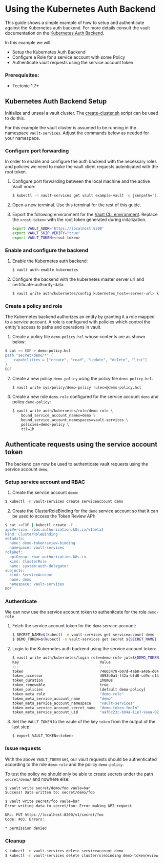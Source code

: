 # Using the Kubernetes Auth Backend

This guide shows a simple example of how to setup and authenticate against the Kubernetes auth backend. For more details consult the vault documentation on the [Kubernetes Auth Backend][kubernetes-auth-backend].

In this example we will:
- Setup the Kubernetes Auth Backend
- Configure a Role for a service account with some Policy
- Authenticate vault requests using the service account token

### Prerequisites:
- Tectonic 1.7+

## Kubernetes Auth Backend Setup

Initialize and unseal a vault cluster. The [create-cluster.sh][create-cluster] script can be used to do this.

For this example the vault cluster is assumed to be running in the namespace `vault-services`. Adjust the commands below as needed for your namespace.

### Configure port forwarding
In order to enable and configure the auth backend with the necessary roles and policies we need to make the vault client requests autenticated with the root token.

1. Configure port forwarding between the local machine and the active Vault node:
   
    ```sh
    $ kubectl -n vault-services get vault example-vault -o jsonpath='{.status.activeNode}' | xargs -0 -I {} kubectl -n vault-services port-forward {} 8200
    ```

2. Open a new terminal. Use this terminal for the rest of this guide.

3. Export the following environment for the [Vault CLI environment][vault-cli-env]. 
    Replace the `<root-token>` with the root token generated during initalization.

    ```sh
    export VAULT_ADDR='https://localhost:8200'
    export VAULT_SKIP_VERIFY="true"
    export VAULT_TOKEN=<root-token> 
    ```

### Enable and configure the backend

1. Enable the Kubernetes auth backend:

    ```sh
    $ vault auth-enable kubernetes

    ```
2. Configure the backend with the kubernetes master server url and certificate-authority-data.

    ```sh
    $ vault write auth/kubernetes/config kubernetes_host=<server-url> kubernetes_ca_cert=@ca.crt
    ```

### Create a policy and role

The Kubernetes backend authorizes an entity by granting it a role mapped to a service account. A role is configured with policies which control the entity's access to paths and operations in vault.

1. Create a policy file `demo-policy.hcl` whose contents are as shown below:
    
```sh
$ cat << EOF > demo-policy.hcl
path "secret/demo/*" {
    capabilities = ["create", "read", "update", "delete", "list"]
}
EOF
```

2. Create a new policy `demo-policy` using the policy file `demo-policy.hcl`.

    ```sh
    $ vault write sys/policy/demo-policy rules=@demo-policy.hcl
    ```

3. Create a new role `demo-role` configured for the service account `demo` and policy `demo-policy`:

    ```sh
    $ vault write auth/kubernetes/role/demo-role \
        bound_service_account_names=demo \
        bound_service_account_namespaces=vault-services \
        policies=demo-policy \
        ttl=1h
    ```


## Authenticate requests using the service account token

The backend can now be used to authenticate vault requests using the service account `demo`.

### Setup service account and RBAC

1. Create the service account `demo`:

```sh
$ kubectl -n vault-services create serviceaccount demo
```

2. Create the ClusterRoleBinding for the `demo` service account so that it can be used to access the Token Review API:

```sh
$ cat <<EOF | kubectl create -f -
apiVersion: rbac.authorization.k8s.io/v1beta1
kind: ClusterRoleBinding
metadata:
  name: demo-tokenreview-binding
  namespace: vault-services
roleRef:
  apiGroup: rbac.authorization.k8s.io
  kind: ClusterRole
  name: system:auth-delegator
subjects:
- kind: ServiceAccount
  name: demo
  namespace: vault-services
EOF
```

### Authenticate

We can now use the service account token to authenitcate for the role `demo-role`

1. Fetch the service account token for the `demo` service account:
    ```sh
    $ SECRET_NAME=$(kubectl -n vault-services get serviceaccount demo -o jsonpath='{.secrets[0].name}')
    $ DEMO_TOKEN=$(kubectl -n vault-services get secret ${SECRET_NAME} -o jsonpath='{.data.token}' | base64 --decode)
    ```

2. Login to the Kubernetes auth backend using the service account token:
    ```sh
    $ vault write auth/kubernetes/login role=demo-role jwt=${DEMO_TOKEN}
    Key                                   	Value
    ---                                   	-----
    token                                 	74603479-607d-4ab8-a406-d0456d9f3d65
    token_accessor                        	4893b0a1-f42a-bfd8-cd9c-c14b9bdb6095
    token_duration                        	1h0m0s
    token_renewable                       	true
    token_policies                        	[default demo-policy]
    token_meta_role                       	"demo-role"
    token_meta_service_account_name       	"demo"
    token_meta_service_account_namespace  	"vault-services"
    token_meta_service_account_secret_name	"demo-token-fndln"
    token_meta_service_account_uid        	"aaf6c23c-b04a-11e7-9aea-0245c85cf1cc"
    ```

3. Set the `VAULT_TOKEN` to the vaule of the key `token` from the output of the last step:
    ```sh
    $ export VAULT_TOKEN=<token>
    ```

### Issue requests

With the above `VAULT_TOKEN` set, our vault requests should be authenticated according to the role `demo-role` and the policy `demo-policy`.

To test the policy we should only be able to create secrets under the path `secret/demo/` and nowhere else:

```sh
$ vault write secret/demo/foo vaule=bar
Success! Data written to: secret/demo/foo
```

```sh
$ vault write secret/foo vaule=bar
Error writing data to secret/foo: Error making API request.

URL: PUT https://localhost:8200/v1/secret/foo
Code: 403. Errors:

* permission denied
```

### Cleanup

```sh
$ kubectl -n vault-services delete serviceaccount demo
$ kubectl -n vault-services delete clusterrolebinding demo-tokenreview-binding
```

[kubernetes-auth-backend]: https://www.vaultproject.io/docs/auth/kubernetes.html
[vault-cli-env]: https://www.vaultproject.io/docs/commands/environment.html
[create-cluster]: ../../hack/helper/create-cluster.sh
